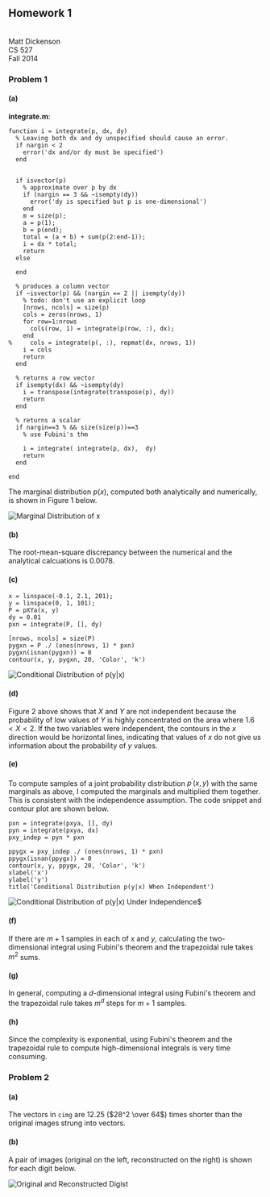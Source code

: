 ## Homework 1
\
Matt Dickenson \
CS 527 \
Fall 2014

### Problem 1


#### (a)

**integrate.m**:

```
function i = integrate(p, dx, dy)
  % Leaving both dx and dy unspecified should cause an error.
  if nargin < 2
    error('dx and/or dy must be specified')
  end
  

  if isvector(p)
    % approximate over p by dx
    if (nargin == 3 && ~isempty(dy))
      error('dy is specified but p is one-dimensional')
    end
    m = size(p);
    a = p(1);
    b = p(end);
    total = (a + b) + sum(p(2:end-1));
    i = dx * total;
    return
  else
    
  end
  
  % produces a column vector
  if ~isvector(p) && (nargin == 2 || isempty(dy))
    % todo: don't use an explicit loop
    [nrows, ncols] = size(p)
    cols = zeros(nrows, 1)
    for row=1:nrows
      cols(row, 1) = integrate(p(row, :), dx);
    end
%     cols = integrate(p(, :), repmat(dx, nrows, 1))
    i = cols
    return
  end
  
  % returns a row vector
  if isempty(dx) && ~isempty(dy)
    i = transpose(integrate(transpose(p), dy))
    return
  end
  
  % returns a scalar
  if nargin==3 % && size(size(p))==3
    % use Fubini's thm
    
    i = integrate( integrate(p, dx),  dy)
    return
  end

end
```

The marginal distribution $p(x)$, computed both analytically and numerically, is shown in Figure 1 below.

![Marginal Distribution of $x$](hw2p1a.png)


#### (b)

The root-mean-square discrepancy between the numerical and the analytical calcuations is 0.0078.


#### (c)

```
x = linspace(-0.1, 2.1, 201);
y = linspace(0, 1, 101);
P = pXYa(x, y)
dy = 0.01
pxn = integrate(P, [], dy)

[nrows, ncols] = size(P)
pygxn = P ./ (ones(nrows, 1) * pxn) 
pygxn(isnan(pygxn)) = 0
contour(x, y, pygxn, 20, 'Color', 'k')
```

![Conditional Distribution of $p(y|x)$](hw2p1b.png)

#### (d)

Figure 2 above shows that $X$ and $Y$ are not independent because the probability of low values of $Y$ is highly concentrated on the area where $1.6 < X < 2$. If the two variables were independent, the contours in the $x$ direction would be horizontal lines, indicating that values of $x$ do not give us information about the probability of $y$ values.

#### (e)

To compute samples of a joint probability distribution $p^\prime (x, y)$ with the same marginals as above, I computed the marginals and multiplied them together. This is consistent with the independence assumption. The code snippet and contour plot are shown below.

```
pxn = integrate(pxya, [], dy)
pyn = integrate(pxya, dx)
pxy_indep = pyn * pxn

ppygx = pxy_indep ./ (ones(nrows, 1) * pxn)
ppygx(isnan(ppygx)) = 0
contour(x, y, ppygx, 20, 'Color', 'k')
xlabel('x')
ylabel('y')
title('Conditional Distribution p(y|x) When Independent')
```

![Conditional Distribution of $p(y|x)$ Under Independence$](hw2p1c.png)


#### (f)

If there are $m+1$ samples in each of $x$ and $y$, calculating the two-dimensional integral using Fubini's theorem and the trapezoidal rule takes $m^2$ sums.

#### (g)

In general, computing a $d$-dimensional integral using Fubini's theorem and the trapezoidal rule takes $m^d$ steps for $m+1$ samples.

#### (h)

Since the complexity is exponential, using Fubini's theorem and the trapezoidal rule to compute high-dimensional integrals is very time consuming. 

### Problem 2

#### (a)

The vectors in `cimg` are 12.25 ($28^2 \over 64$) times shorter than the original images strung into vectors.

#### (b)

A pair of images (original on the left, reconstructed on the right) is shown for each digit below.

![Original and Reconstructed Digist](hw2p2b.png)
